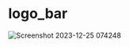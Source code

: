 # logo_bar
![Screenshot 2023-12-25 074248](https://github.com/Debarjitmohanty/logo_bar/assets/91021174/e168bcd5-efff-45b2-b535-46017b5e137e)
